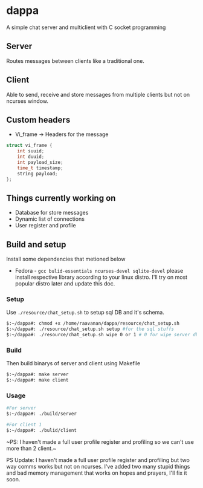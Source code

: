 # dappa
A simple chat server and multiclient with C socket programming

## Server
Routes messages between clients like a traditional one.

## Client
Able to send, receive and store messages from multiple clients but not on ncurses window.

## Custom headers 
- Vi_frame -> Headers for the message

```c
struct vi_frame {
    int suuid;
    int duuid;
    int payload_size;
    time_t timestamp;
    string payload;
};
```

## Things currently working on
- Database for store messages
- Dynamic list of connections
- User register and profile

## Build and setup
Install some dependencies that metioned below
 - Fedora - `gcc bulid-essentials ncurses-devel sqlite-devel`
please install respective library according to your linux distro. I'll try on most popular distro later and update this doc.

### Setup
Use `./resource/chat_setup.sh` to setup sql DB and it's schema.
```bash
$:~/dappa#: chmod +x /home/raavanan/dappa/resource/chat_setup.sh
$:~/dappa#: ./resource/chat_setup.sh setup #for the sql stuffs
$:~/dappa#: ./resource/chat_setup.sh wipe 0 or 1 # 0 for wipe server db data and 1 for client
```
### Build
Then build binarys of server and client using Makefile

```bash
$:~/dappa#: make server
$:~/dappa#: make client
```

### Usage
```bash
#For server
$:~/dappa#: ./build/server

#For client 1
$:~/dappa#: ./bulid/client
```

~PS: I haven't made a full user profile register and profiling so we can't use more than 2 client.~

PS Update: I haven't made a full user profile register and profiling but two way comms works but not on ncurses.
I've added two many stupid things and bad memory management that works on hopes and prayers, I'll fix it soon.